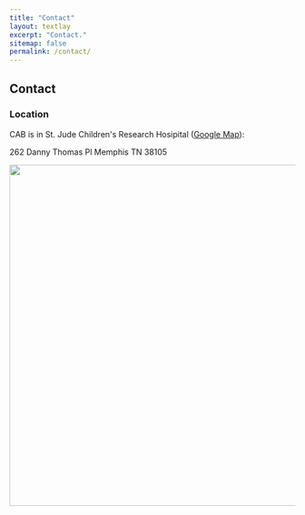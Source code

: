 ```yaml
---
title: "Contact"
layout: textlay
excerpt: "Contact."
sitemap: false
permalink: /contact/
---
```


## Contact

### Location

CAB is in St. Jude Children's Research Hosipital ([Google Map](https://goo.gl/maps/M9rXDvoqqMUS3Jiy5)):

262 Danny Thomas Pl
Memphis TN 38105

<img src="{{ site.url }}{{ site.baseurl }}/images/contactpic/map.png" style="width: 600px">
